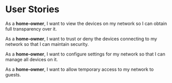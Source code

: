 # User Stories

As a **home-owner**, I want to view the devices on my network so I can obtain full transparency over it.

As a **home-owner**, I want to trust or deny the devices connecting to my network so that I can maintain security.

As a **home-owner**, I want to configure settings for my network so that I can manage all devices on it.

As a **home-owner**, I want to allow temporary access to my network to guests.
